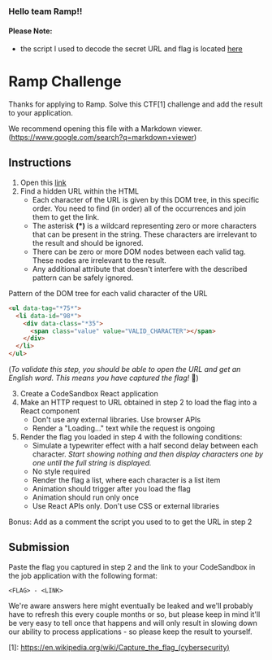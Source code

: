 ### Hello team Ramp!!
#### Please Note:
- the script I used to decode the secret URL and flag is located [here](/src/decode_solution) 

# Ramp Challenge

Thanks for applying to Ramp. Solve this CTF[1] challenge and add the result to your application.

We recommend opening this file with a Markdown viewer. (https://www.google.com/search?q=markdown+viewer)

## Instructions

1. Open this [link](https://tns4lpgmziiypnxxzel5ss5nyu0nftol.lambda-url.us-east-1.on.aws/challenge)
2. Find a hidden URL within the HTML
   - Each character of the URL is given by this DOM tree, in this specific order. You need to find (in order) all of the occurrences and join them to get the link.
   - The asterisk **(\*)** is a wildcard representing zero or more characters that can be present in the string. These characters are irrelevant to the result and should be ignored.
   - There can be zero or more DOM nodes between each valid tag. These nodes are irrelevant to the result.
   - Any additional attribute that doesn't interfere with the described pattern can be safely ignored.

Pattern of the DOM tree for each valid character of the URL

```html
<ul data-tag="*75*">
  <li data-id="98*">
    <div data-class="*35">
      <span class="value" value="VALID_CHARACTER"></span>
    </div>
  </li>
</ul>
```

(_To validate this step, you should be able to open the URL and get an English word. This means you have captured the flag!_ 🥳)

3. Create a CodeSandbox React application
4. Make an HTTP request to URL obtained in step 2 to load the flag into a React component
   - Don't use any external libraries. Use browser APIs
   - Render a "Loading..." text while the request is ongoing
5. Render the flag you loaded in step 4 with the following conditions:
   - Simulate a typewriter effect with a half second delay between each character. _Start showing nothing and then display characters one by one until the full string is displayed._
   - No style required
   - Render the flag a list, where each character is a list item
   - Animation should trigger after you load the flag
   - Animation should run only once
   - Use React APIs only. Don't use CSS or external libraries

Bonus: Add as a comment the script you used to to get the URL in step 2

## Submission

Paste the flag you captured in step 2 and the link to your CodeSandbox in the job application with the following format:

`<FLAG> - <LINK>`

We're aware answers here might eventually be leaked and we'll probably have to refresh this every couple months or so, but please keep in mind it'll be very easy to tell once that happens and will only result in slowing down our ability to process applications - so please keep the result to yourself.

\[1\]: https://en.wikipedia.org/wiki/Capture_the_flag_(cybersecurity)